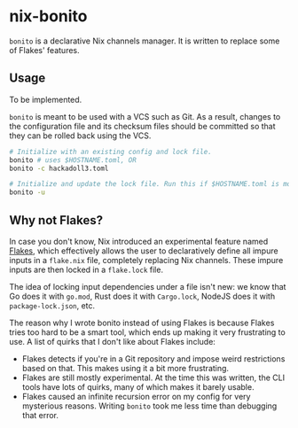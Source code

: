 # nix-bonito

`bonito` is a declarative Nix channels manager. It is written to replace some of
Flakes' features.

## Usage

To be implemented.

`bonito` is meant to be used with a VCS such as Git. As a result, changes to the
configuration file and its checksum files should be committed so that they can
be rolled back using the VCS.

```sh
# Initialize with an existing config and lock file.
bonito # uses $HOSTNAME.toml, OR
bonito -c hackadoll3.toml

# Initialize and update the lock file. Run this if $HOSTNAME.toml is modified.
bonito -u
```

## Why not Flakes?

In case you don't know, Nix introduced an experimental feature named
[Flakes](https://nixos.wiki/wiki/Flakes), which effectively allows the user to
declaratively define all impure inputs in a `flake.nix` file, completely
replacing Nix channels. These impure inputs are then locked in a `flake.lock`
file.

The idea of locking input dependencies under a file isn't new: we know that Go
does it with `go.mod`, Rust does it with `Cargo.lock`, NodeJS does it with
`package-lock.json`, etc.

The reason why I wrote bonito instead of using Flakes is because Flakes tries
too hard to be a smart tool, which ends up making it very frustrating to use. A
list of quirks that I don't like about Flakes include:

- Flakes detects if you're in a Git repository and impose weird restrictions
  based on that. This makes using it a bit more frustrating.
- Flakes are still mostly experimental. At the time this was written, the CLI
  tools have lots of quirks, many of which makes it barely usable.
- Flakes caused an infinite recursion error on my config for very mysterious
  reasons. Writing `bonito` took me less time than debugging that error.
